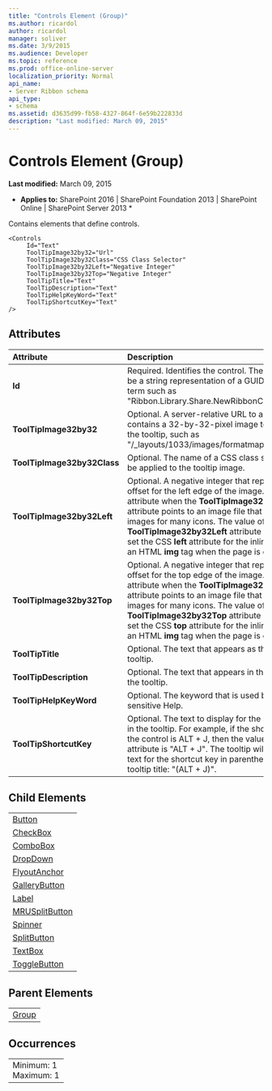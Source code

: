 ```yaml
---
title: "Controls Element (Group)"
ms.author: ricardol
author: ricardol
manager: soliver
ms.date: 3/9/2015
ms.audience: Developer
ms.topic: reference
ms.prod: office-online-server
localization_priority: Normal
api_name:
- Server Ribbon schema
api_type:
- schema
ms.assetid: d3635d99-fb58-4327-864f-6e59b222833d
description: "Last modified: March 09, 2015"
---
```


# Controls Element (Group)

 **Last modified:** March 09, 2015 
  
 * **Applies to:** SharePoint 2016 | SharePoint Foundation 2013 | SharePoint Online | SharePoint Server 2013 * 
  
Contains elements that define controls.
  
```
<Controls
     Id="Text"
     ToolTipImage32by32="Url"
     ToolTipImage32by32Class="CSS Class Selector"
     ToolTipImage32by32Left="Negative Integer"
     ToolTipImage32by32Top="Negative Integer"
     ToolTipTitle="Text"
     ToolTipDescription="Text"
     ToolTipHelpKeyWord="Text"
     ToolTipShortcutKey="Text"
/>
```

## Attributes

|**Attribute**|**Description**|
|:-----|:-----|
|**Id** <br/> |Required. Identifies the control. The value can be a string representation of a GUID or a unique term such as "Ribbon.Library.Share.NewRibbonCheckBox".  <br/> |
|**ToolTipImage32by32** <br/> |Optional. A server-relative URL to a file that contains a 32-by-32-pixel image to be used in the tooltip, such as "/_layouts/1033/images/formatmap32x32.png".  <br/> |
|**ToolTipImage32by32Class** <br/> |Optional. The name of a CSS class selector to be applied to the tooltip image.  <br/> |
|**ToolTipImage32by32Left** <br/> |Optional. A negative integer that represents an offset for the left edge of the image. Use this attribute when the **ToolTipImage32by32** attribute points to an image file that contains the images for many icons. The value of the **ToolTipImage32by32Left** attribute is used to set the CSS **left** attribute for the inline style of an HTML **img** tag when the page is created.  <br/> |
|**ToolTipImage32by32Top** <br/> |Optional. A negative integer that represents an offset for the top edge of the image. Use this attribute when the **ToolTipImage32by32** attribute points to an image file that contains the images for many icons. The value of the **ToolTipImage32by32Top** attribute is used to set the CSS **top** attribute for the inline style of an HTML **img** tag when the page is created.  <br/> |
|**ToolTipTitle** <br/> |Optional. The text that appears as the title of the tooltip.  <br/> |
|**ToolTipDescription** <br/> |Optional. The text that appears in the body of the tooltip.  <br/> |
|**ToolTipHelpKeyWord** <br/> |Optional. The keyword that is used by context-sensitive Help.  <br/> |
|**ToolTipShortcutKey** <br/> |Optional. The text to display for the shortcut key in the tooltip. For example, if the shortcut key for the control is ALT + J, then the value for this attribute is "ALT + J". The tooltip will display the text for the shortcut key in parentheses after the tooltip title: "(ALT + J)".  <br/> |
   
## Child Elements

||
|:-----|
|[Button](button-element.md) <br/> |
|[CheckBox](checkbox-element.md) <br/> |
|[ComboBox](combobox-element.md) <br/> |
|[DropDown](dropdown-element.md) <br/> |
|[FlyoutAnchor](flyoutanchor-element.md) <br/> |
|[GalleryButton](gallerybutton-element-group.md) <br/> |
|[Label](label-element.md) <br/> |
|[MRUSplitButton](mrusplitbutton-element.md) <br/> |
|[Spinner](spinner-element.md) <br/> |
|[SplitButton](splitbutton-element.md) <br/> |
|[TextBox](textbox-element.md) <br/> |
|[ToggleButton](togglebutton-element.md) <br/> |
   
## Parent Elements

||
|:-----|
|[Group](group-element-ribbon.md)|
   
## Occurrences

||
|:-----|
|Minimum: 1  <br/> Maximum: 1  <br/> |
   

